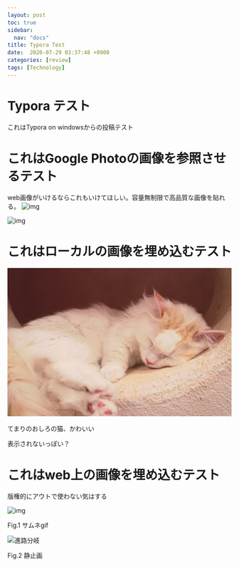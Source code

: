 ```yaml
---
layout: post
toc: true
sidebar:
  nav: "docs"
title: Typora Test
date:  2020-07-29 03:37:48 +0900
categories: [review]
tags: [Technology]
---
```






# Typora テスト

これはTypora on windowsからの投稿テスト



# これはGoogle Photoの画像を参照させるテスト

web画像がいけるならこれもいけてほしい。容量無制限で高品質な画像を貼れる。
![img](https://lh3.googleusercontent.com/6dXh_6C4NYhpo4S7TLDCJiV0ZWCvFywZk5_XZodnbHAlR_Rb5rPx_30OFeI_H6RecCzT9fMhSGZFisQgThSIMymkVaywATpLL7nlHixsttUnxMnbaM7zZHQ-N6VkxIijY8RuBlc61W72eR0Nm0OH9zxe2XjNMXl7AO5gwh3DmrT7OdUomnZ2O2bRVZUN_-wLsSqndDlBgPRbN60rjRVQRUs1QytnvWLSLGwwNPZOlpZPDOPzGcshswC_rsXvLlgcGvsqEVHlW6wG3ntsLErrbjmGlPXTLCdAF_gtnDd9DBHAq8OSrphmAjpB-nKxO8z9hOypMrDKsIW5Xd1dqTGdjX-fCdeBnOu7RqNpgCeSguO2JZGuanN61HZaHiAU4onJOT_m6K4dYTM6kYwyHVLAlFG5Zom2PSXqee5fax2Y5zdArisr5BvY5BCF_oMCR1vAMnCFJ2jp2TAqh1_qRwyF60bLyfx9oTpKze1QDz1gH8cfqHTPPvP-SqQOf3WNWbKhrmJyTCX_IvHf6jkRx1Z06KwApdhRxE6Qswr1sxx6NEcwv1q8ZQ-HwyZBAn8XBVP-tPnAOxFRfv_YXjg7CQafpOMd8PRBHml3yIXfTqs9QO_qvbt9kj2SSXTpDlIV-3rJB53MrgaiOUYfjrrYk4Ldl6xJShoIO-2sVGse3t5SdyJDvZpBaN4cnNBIlbzdRA=w1219-h914-no?authuser=0)




![img](https://lh3.googleusercontent.com/Y9lrsBA-zqPTr1gQuxopkzNjigFNSB5ddzbYz8kKAt2FeU-rishhaTHyuMiFB9mrCiHQFNSViAUaAc4Ls4fgz8yheNusw2XLqUPZ_tC6iyt-gOjl9Bk-hSY76CedQXVaZ0Vtn9e4PiJSg3nlZNaeiVHbh8zkQODPsIggZe4jk2nvJ8W9jVI0FqElgADWr8aokRVPfD3MedpXAN4Qzd0FaZspyjpBWcy63lZ5MxS29oRi_uo6Jmw4mnl8-wnf75ZJyhYSJKfdy5988snKaYufhn3K00c3HmnxrnhLIighdjjYwJJqk7QzQcbHLvDdpKfG1csNz3Kwoz-pEeq_orW2gm582ffU7F8NL0CRoeFQ80vJwf1WnWgfy5oc32ZpmaRYxfX14vUho3adpSqLUXEx9K7tddQ1pyXaRKXrWrkIyFYN4UMG6Yw91yk2O9y0WZPsx9aljl4ZKG601rNSr4jXmlLcyVmA9ZTO9fMxOGuJqUkwueV2X_gC-PJ-OoKnXmZ92OSVJ6ZORWhptkcGVYcNle4temxTGwz2e8pYhiEqAOei1VzVGz6fJwGNDJy4wM73n-1Y8K9a4ix-C29L7Zc17asrFXrjYCs5eSNChdXdc2q4rNNs2qY8fHuAyNodbTvLkvZz0x93VWpPL266J6Czl21T7gZXzlpRV2oFkSFqNczwHtcA4xDbqziz_WcL7Q=w1174-h914-no?authuser=0)



# これはローカルの画像を埋め込むテスト

![sample_cat](./Picture/2020-07-29-typora/sample_cat.jpg)

てまりのおしろの猫、かわいい

表示されないっぽい？



# これはweb上の画像を埋め込むテスト

版権的にアウトで使わない気はする

![img](https://i.ytimg.com/an_webp/9cB3Is0AN84/mqdefault_6s.webp?du=3000&sqp=CNCxhPkF&rs=AOn4CLBMAwxJ4qlq6RRo11nqOyARVIZ4Jg)

Fig.1 サムネgif



![進路分岐](https://lh3.googleusercontent.com/rBnjCa7MeP6WrIPIF2N0DkS7c9NPpmT43Ir6MX_lp-EIdy_g-am5R4sxHemj1abz0sDFobXIKN_vlX75zIA8LFDVkhwddqzrOhPalj29oM9bQQ=w400)

Fig.2 静止画
